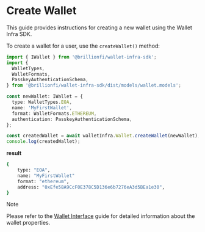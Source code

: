 # Create Wallet

This guide provides instructions for creating a new wallet using the Wallet Infra SDK.

To create a wallet for a user, use the `createWallet()` method:

```ts
import { IWallet } from '@brillionfi/wallet-infra-sdk';
import {
  WalletTypes,
  WalletFormats,
  PasskeyAuthenticationSchema,
} from '@brillionfi/wallet-infra-sdk/dist/models/wallet.models';

const newWallet: IWallet = {
  type: WalletTypes.EOA,
  name: 'MyFirstWallet',
  format: WalletFormats.ETHEREUM,
  authentication: PasskeyAuthenticationSchema,
};

const createdWallet = await walletInfra.Wallet.createWallet(newWallet);
console.log(createdWallet);
```

**result**

```bash
{
    type: "EOA",
    name: "MyFirstWallet"
    format: "ethereum",
    address: "0xEfe58A9CcF0E378C5D136e6b7276eA3d5BEa1e30",
}
```

> [!NOTE]
> Please refer to the [Wallet Interface](wallet-interface.md) guide for detailed information about the wallet properties.
